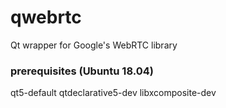 # qwebrtc
Qt wrapper for Google's WebRTC library

### prerequisites (Ubuntu 18.04)
qt5-default
qtdeclarative5-dev
libxcomposite-dev
